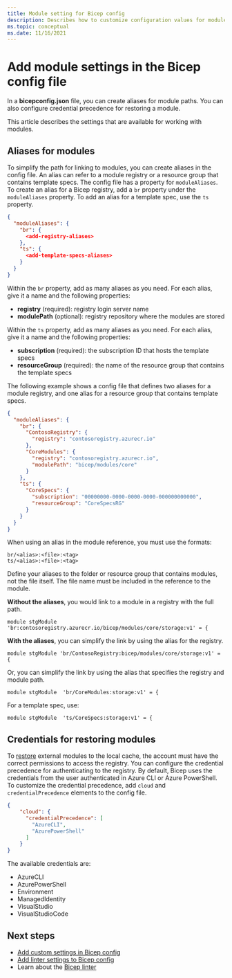```yaml
---
title: Module setting for Bicep config
description: Describes how to customize configuration values for modules in Bicep deployments.
ms.topic: conceptual
ms.date: 11/16/2021
---
```


# Add module settings in the Bicep config file

In a **bicepconfig.json** file, you can create aliases for module paths. You can also configure credential precedence for restoring a module.

This article describes the settings that are available for working with modules.

## Aliases for modules

To simplify the path for linking to modules, you can create aliases in the config file. An alias can refer to a module registry or a resource group that contains template specs. The config file has a property for `moduleAliases`. To create an alias for a Bicep registry, add a `br` property under the `moduleAliases` property. To add an alias for a template spec, use the `ts` property.

```json
{
  "moduleAliases": {
    "br": {
      <add-registry-aliases>
    },
    "ts": {
      <add-template-specs-aliases>
    }
  }
}
```

Within the `br` property, add as many aliases as you need. For each alias, give it a name and the following properties:

- **registry** (required): registry login server name
- **modulePath** (optional): registry repository where the modules are stored

Within the `ts` property, add as many aliases as you need. For each alias, give it a name and the following properties:

- **subscription** (required): the subscription ID that hosts the template specs
- **resourceGroup** (required): the name of the resource group that contains the template specs

The following example shows a config file that defines two aliases for a module registry, and one alias for a resource group that contains template specs.

```json
{
  "moduleAliases": {
    "br": {
      "ContosoRegistry": {
        "registry": "contosoregistry.azurecr.io"
      },
      "CoreModules": {
        "registry": "contosoregistry.azurecr.io",
        "modulePath": "bicep/modules/core"
      }
    },
    "ts": {
      "CoreSpecs": {
        "subscription": "00000000-0000-0000-0000-000000000000",
        "resourceGroup": "CoreSpecsRG"
      }
    }
  }
}
```

When using an alias in the module reference, you must use the formats:

```bicep
br/<alias>:<file>:<tag>
ts/<alias>:<file>:<tag>
```

Define your aliases to the folder or resource group that contains modules, not the file itself. The file name must be included in the reference to the module.

**Without the aliases**, you would link to a module in a registry with the full path.

```bicep
module stgModule 'br:contosoregistry.azurecr.io/bicep/modules/core/storage:v1' = {
```

**With the aliases**, you can simplify the link by using the alias for the registry.

```bicep
module stgModule 'br/ContosoRegistry:bicep/modules/core/storage:v1' = {
```

Or, you can simplify the link by using the alias that specifies the registry and module path.

```bicep
module stgModule  'br/CoreModules:storage:v1' = {
```

For a template spec, use:

```bicep
module stgModule  'ts/CoreSpecs:storage:v1' = {
```

## Credentials for restoring modules

To [restore](bicep-cli.md#restore) external modules to the local cache, the account must have the correct permissions to access the registry. You can configure the credential precedence for authenticating to the registry. By default, Bicep uses the credentials from the user authenticated in Azure CLI or Azure PowerShell. To customize the credential precedence, add `cloud` and `credentialPrecedence` elements to the config file.

```json
{
    "cloud": {
      "credentialPrecedence": [
        "AzureCLI",
        "AzurePowerShell"
      ]
    }
}
```

The available credentials are:

* AzureCLI
* AzurePowerShell
* Environment
* ManagedIdentity
* VisualStudio
* VisualStudioCode

## Next steps

* [Add custom settings in Bicep config](bicep-config.md)
* [Add linter settings to Bicep config](bicep-config-linter.md)
* Learn about the [Bicep linter](linter.md)
